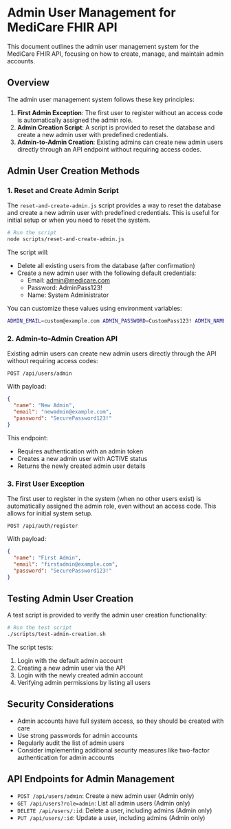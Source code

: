# Admin User Management for MediCare FHIR API

This document outlines the admin user management system for the MediCare FHIR API, focusing on how to create, manage, and maintain admin accounts.

## Overview

The admin user management system follows these key principles:

1. **First Admin Exception**: The first user to register without an access code is automatically assigned the admin role.
2. **Admin Creation Script**: A script is provided to reset the database and create a new admin user with predefined credentials.
3. **Admin-to-Admin Creation**: Existing admins can create new admin users directly through an API endpoint without requiring access codes.

## Admin User Creation Methods

### 1. Reset and Create Admin Script

The `reset-and-create-admin.js` script provides a way to reset the database and create a new admin user with predefined credentials. This is useful for initial setup or when you need to reset the system.

```bash
# Run the script
node scripts/reset-and-create-admin.js
```

The script will:
- Delete all existing users from the database (after confirmation)
- Create a new admin user with the following default credentials:
  - Email: admin@medicare.com
  - Password: AdminPass123!
  - Name: System Administrator

You can customize these values using environment variables:
```bash
ADMIN_EMAIL=custom@example.com ADMIN_PASSWORD=CustomPass123! ADMIN_NAME="Custom Admin" node scripts/reset-and-create-admin.js
```

### 2. Admin-to-Admin Creation API

Existing admin users can create new admin users directly through the API without requiring access codes:

```
POST /api/users/admin
```

With payload:
```json
{
  "name": "New Admin",
  "email": "newadmin@example.com",
  "password": "SecurePassword123!"
}
```

This endpoint:
- Requires authentication with an admin token
- Creates a new admin user with ACTIVE status
- Returns the newly created admin user details

### 3. First User Exception

The first user to register in the system (when no other users exist) is automatically assigned the admin role, even without an access code. This allows for initial system setup.

```
POST /api/auth/register
```

With payload:
```json
{
  "name": "First Admin",
  "email": "firstadmin@example.com",
  "password": "SecurePassword123!"
}
```

## Testing Admin User Creation

A test script is provided to verify the admin user creation functionality:

```bash
# Run the test script
./scripts/test-admin-creation.sh
```

The script tests:
1. Login with the default admin account
2. Creating a new admin user via the API
3. Login with the newly created admin account
4. Verifying admin permissions by listing all users

## Security Considerations

- Admin accounts have full system access, so they should be created with care
- Use strong passwords for admin accounts
- Regularly audit the list of admin users
- Consider implementing additional security measures like two-factor authentication for admin accounts

## API Endpoints for Admin Management

- `POST /api/users/admin`: Create a new admin user (Admin only)
- `GET /api/users?role=admin`: List all admin users (Admin only)
- `DELETE /api/users/:id`: Delete a user, including admins (Admin only)
- `PUT /api/users/:id`: Update a user, including admins (Admin only) 